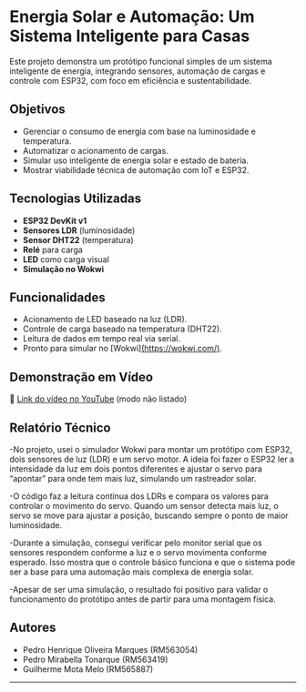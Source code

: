 #  Energia Solar e Automação: Um Sistema Inteligente para Casas

Este projeto demonstra um protótipo funcional simples de um sistema inteligente de energia, integrando sensores, automação de cargas e controle com ESP32, com foco em eficiência e sustentabilidade.

## Objetivos

- Gerenciar o consumo de energia com base na luminosidade e temperatura.
- Automatizar o acionamento de cargas.
- Simular uso inteligente de energia solar e estado de bateria.
- Mostrar viabilidade técnica de automação com IoT e ESP32.

##  Tecnologias Utilizadas

- **ESP32 DevKit v1**
- **Sensores LDR** (luminosidade)
- **Sensor DHT22** (temperatura)
- **Relé** para carga
- **LED** como carga visual
- **Simulação no Wokwi**

##  Funcionalidades

- Acionamento de LED baseado na luz (LDR).
- Controle de carga baseado na temperatura (DHT22).
- Leitura de dados em tempo real via serial.
- Pronto para simular no [Wokwi][(https://wokwi.com/)](https://wokwi.com/projects/433415244644545537).

##  Demonstração em Vídeo

🔗 [Link do vídeo no YouTube](https://youtu.be/SEU-VIDEO-AQUI) (modo não listado)

##  Relatório Técnico
-No projeto, usei o simulador Wokwi para montar um protótipo com ESP32, dois sensores de luz (LDR) e um servo motor. A ideia foi fazer o ESP32 ler a intensidade da luz em dois pontos diferentes e ajustar o servo para “apontar” para onde tem mais luz, simulando um rastreador solar.

-O código faz a leitura contínua dos LDRs e compara os valores para controlar o movimento do servo. Quando um sensor detecta mais luz, o servo se move para ajustar a posição, buscando sempre o ponto de maior luminosidade.

-Durante a simulação, consegui verificar pelo monitor serial que os sensores respondem conforme a luz e o servo movimenta conforme esperado. Isso mostra que o controle básico funciona e que o sistema pode ser a base para uma automação mais complexa de energia solar.

-Apesar de ser uma simulação, o resultado foi positivo para validar o funcionamento do protótipo antes de partir para uma montagem física.




##  Autores

- Pedro Henrique Oliveira Marques (RM563054)
- Pedro Mirabella Tonarque (RM563419)
- Guilherme Mota Melo (RM565887)

---
